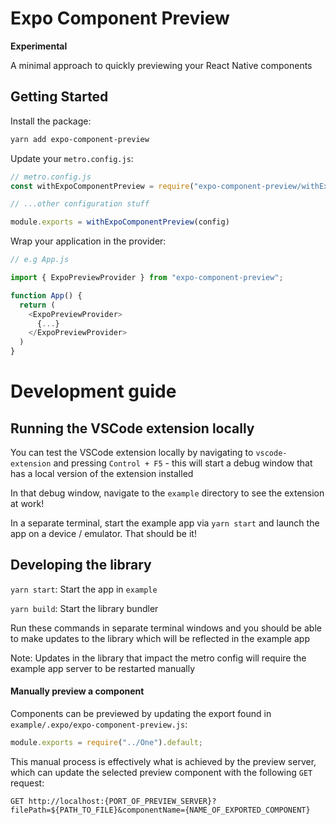 # Expo Component Preview

**Experimental**

A minimal approach to quickly previewing your React Native components


## Getting Started

Install the package: 
```bash
yarn add expo-component-preview
```

Update your `metro.config.js`:

```js
// metro.config.js
const withExpoComponentPreview = require("expo-component-preview/withExpoComponentPreview");

// ...other configuration stuff

module.exports = withExpoComponentPreview(config)
```

Wrap your application in the provider: 

```js
// e.g App.js

import { ExpoPreviewProvider } from "expo-component-preview";

function App() {
  return (
    <ExpoPreviewProvider>
      {...}
    </ExpoPreviewProvider>
  )
}

``` 

# Development guide

## Running the VSCode extension locally 

You can test the VSCode extension locally by navigating to `vscode-extension` and pressing `Control + F5` - this will start a debug window that has a local version of the extension installed

In that debug window, navigate to the `example` directory to see the extension at work!

In a separate terminal, start the example app via `yarn start` and launch the app on a device / emulator. That should be it!


## Developing the library

`yarn start`: Start the app in `example`

`yarn build`: Start the library bundler

Run these commands in separate terminal windows and you should be able to make updates to the library which will be reflected in the example app

Note: Updates in the library that impact the metro config will require the example app server to be restarted manually

#### Manually preview a component

Components can be previewed by updating the export found in `example/.expo/expo-component-preview.js`:

```js
module.exports = require("../One").default;
```

This manual process is effectively what is achieved by the preview server, which can update the selected preview component with the following `GET` request:
```
GET http://localhost:{PORT_OF_PREVIEW_SERVER}?filePath=${PATH_TO_FILE}&componentName={NAME_OF_EXPORTED_COMPONENT}
```
